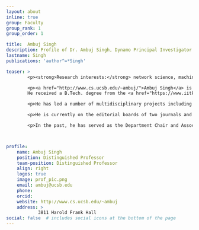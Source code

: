 ```yaml
---
layout: about
inline: true
group: Faculty
group_rank: 1
group_order: 1

title:  Ambuj Singh
description: Profile of Dr. Ambuj Singh, Dynamo Principal Investigator.
lastname: Singh
publications: 'author^=*Singh'

teaser: >
        <p><strong>Research interests:</strong> network science, machine learning, social networks, and bioinformatics </p>

        <p><a href="http://www.cs.ucsb.edu/~ambuj/">Ambuj Singh</a> is a Professor of Computer Science at the University of California, Santa Barbara, with a part-time appointment in the Biomolecular Science and Engineering Program.  
        He received a B.Tech. degree from the <a href="https://www.iitkgp.ac.in/">Indian Institute of Technology, Kharagpur</a>, and a PhD degree from the <a href="https://www.utexas.edu/">University of Texas at Austin</a>. His research interests are broadly in the areas of <a href="https://muriteams.cs.ucsb.edu/">network science</a>, <a href="https://cs.ucsb.edu/">machine learning</a>, <a href="https://www.nsf.gov/funding/">social networks</a>, and <a href="https://www.nih.gov/">bioinformatics</a>. He has published 250 technical papers over his career.</p>

        <p>He has led a number of multidisciplinary projects including UCSB’s <a href="https://inarc.cs.ucsb.edu/">Information Network Academic Research Center</a> funded by the Army, <a href="https://www.nsf.gov/funding/">Interdisciplinary Graduate Education Research and Training (IGERT) program on Network Science</a> funded by the NSF, and the <a href="https://muriteams.cs.ucsb.edu/">Multidisciplinary University Research Initiative (MURI) on Network Science of Teams</a> funded by the US Army. Besides the NSF and Army, his research has also been funded by the <a href="https://www.nih.gov/">National Institute of Health</a> and the <a href="https://www.dtra.mil/">Defense Threat Reduction Agency</a>.</p>

        <p>He is currently on the editorial boards of two journals and has served on program committees of several conferences, workshops, and international meetings. He has graduated approximately 50 PhD, MS, and postdoctoral students over his career, including 30 PhD students.</p>

        <p>In the past, he has served as the Department Chair and Associate Dean in the College of Engineering. In other leadership roles, he served on UCSB’s Committee on Academic Personnel for three years, the last year as the Chair, and the Committee on Planning on Budget.</p>



profile:
    name: Ambuj Singh
    position: Distinguished Professor
    team-position: Distinguished Professor
    align: right 
    logos: true
    image: prof_pic.png
    email: ambuj@ucsb.edu
    phone: 
    orcid: 
    website: http://www.cs.ucsb.edu/~ambuj
    address: >
            3811 Harold Frank Hall
social: false  # includes social icons at the bottom of the page        
---
```


